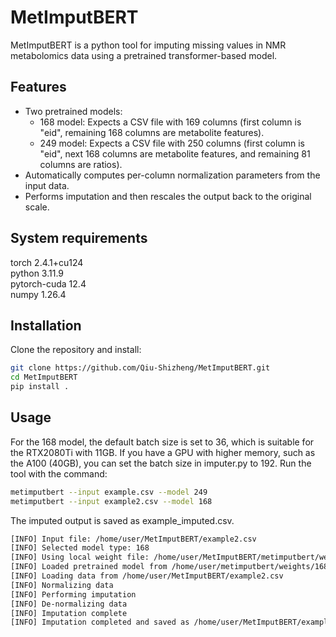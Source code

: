 # MetImputBERT

MetImputBERT is a python tool for imputing missing values in NMR metabolomics data using a pretrained transformer-based model.

## Features

- Two pretrained models:
  - 168 model: Expects a CSV file with 169 columns (first column is "eid", remaining 168 columns are metabolite features).
  - 249 model: Expects a CSV file with 250 columns (first column is "eid", next 168 columns are metabolite features, and remaining 81 columns are ratios).
- Automatically computes per-column normalization parameters from the input data.
- Performs imputation and then rescales the output back to the original scale.

## System requirements
torch 2.4.1+cu124  
python 3.11.9  
pytorch-cuda 12.4    
numpy 1.26.4

## Installation
Clone the repository and install:

```bash
git clone https://github.com/Qiu-Shizheng/MetImputBERT.git
cd MetImputBERT
pip install .
```
## Usage
For the 168 model, the default batch size is set to 36, which is suitable for the RTX2080Ti with 11GB. If you have a GPU with higher memory, such as the A100 (40GB), you can set the batch size in imputer.py to 192. Run the tool with the command:

```bash
metimputbert --input example.csv --model 249
metimputbert --input example2.csv --model 168
```
The imputed output is saved as example_imputed.csv.
```bash
[INFO] Input file: /home/user/MetImputBERT/example2.csv
[INFO] Selected model type: 168
[INFO] Using local weight file: /home/user/MetImputBERT/metimputbert/weights/168_model.pt
[INFO] Loaded pretrained model from /home/user/metimputbert/weights/168_model.pt on cuda
[INFO] Loading data from /home/user/MetImputBERT/example2.csv
[INFO] Normalizing data
[INFO] Performing imputation
[INFO] De-normalizing data
[INFO] Imputation complete
[INFO] Imputation completed and saved as /home/user/MetImputBERT/example2_imputed.csv
```
